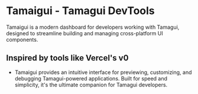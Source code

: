 # Tamaigui - Tamagui DevTools

Tamaigui is a modern dashboard for developers working with Tamagui, designed to streamline building and managing cross-platform UI components.

## Inspired by tools like Vercel's v0

- Tamaigui provides an intuitive interface for previewing, customizing, and debugging Tamagui-powered applications. Built for speed and simplicity, it's the ultimate companion for Tamagui developers.
